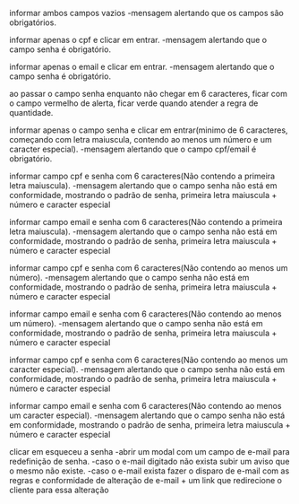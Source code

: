 informar ambos campos vazios
	-mensagem alertando que os campos são obrigatórios.

informar apenas o cpf e clicar em entrar.
	-mensagem alertando que o campo senha é obrigatório.

informar apenas o email e clicar em entrar.
	-mensagem alertando que o campo senha é obrigatório.

ao passar o campo senha enquanto não chegar em 6 caracteres, ficar com o campo vermelho de alerta, ficar verde quando atender a regra de quantidade.

informar apenas o campo senha e clicar em entrar(minimo de 6 caracteres, começando com letra maiuscula, contendo ao menos um número e um caracter especial).
	-mensagem alertando que o campo cpf/email é obrigatório.

informar campo cpf e senha com 6 caracteres(Não contendo a primeira letra maiuscula).
	-mensagem alertando que o campo senha não está em conformidade, mostrando o padrão de senha, primeira letra maiuscula + número e caracter especial

informar campo email e senha com 6 caracteres(Não contendo a primeira letra maiuscula).
	-mensagem alertando que o campo senha não está em conformidade, mostrando o padrão de senha, primeira letra maiuscula + número e caracter especial

informar campo cpf e senha com 6 caracteres(Não contendo ao menos um número).
	-mensagem alertando que o campo senha não está em conformidade, mostrando o padrão de senha, primeira letra maiuscula + número e caracter especial

informar campo email e senha com 6 caracteres(Não contendo ao menos um número).
	-mensagem alertando que o campo senha não está em conformidade, mostrando o padrão de senha, primeira letra maiuscula + número e caracter especial

informar campo cpf e senha com 6 caracteres(Não contendo ao menos um caracter especial).
	-mensagem alertando que o campo senha não está em conformidade, mostrando o padrão de senha, primeira letra maiuscula + número e caracter especial

informar campo email e senha com 6 caracteres(Não contendo ao menos um caracter especial).
	-mensagem alertando que o campo senha não está em conformidade, mostrando o padrão de senha, primeira letra maiuscula + número e caracter especial

clicar em esqueceu a senha
	-abrir um modal com um campo de e-mail para redefinição de senha.
	-caso o e-mail digitado não exista subir um aviso que o mesmo não existe.
	-caso o e-mail exista fazer o disparo de e-mail com as regras e conformidade de alteração de e-mail + um link que redirecione o cliente para essa alteração

